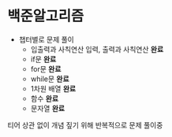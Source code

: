 # 백준알고리즘
* 챕터별로 문제 풀이
  * 입출력과 사칙연산	입력, 출력과 사칙연산 <b>완료</b>
  * if문 <b>완료</b>
  * for문 <b>완료</b>
  * while문	<b>완료</b>
  * 1차원 배열 <b>완료</b>
  * 함수 <b>완료</b>
  * 문자열 <b>완료</b>
  
티어 상관 없이 개념 짚기 위해 반복적으로 문제 풀이중

